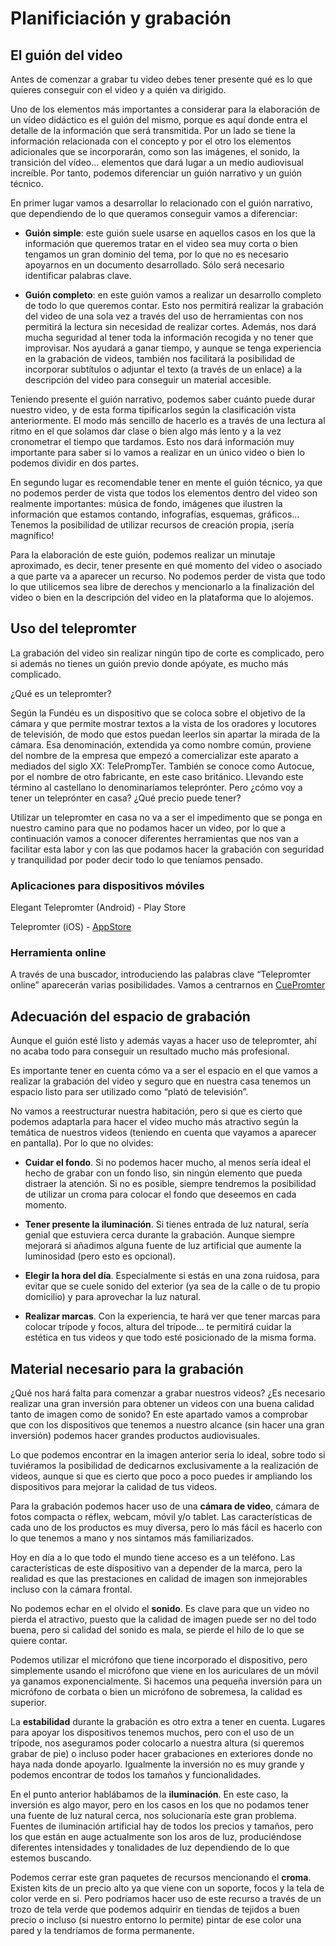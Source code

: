 # Planificiación y grabación

## El guión del video

Antes de comenzar a grabar tu video debes tener presente qué es lo que quieres conseguir con el video y a quién va dirigido.

Uno de los elementos más importantes a considerar para la elaboración de un vídeo didáctico es el guión del mismo, porque es aquí donde entra el detalle de la información que será transmitida. Por un lado se tiene la información relacionada con el concepto y por el otro los elementos adicionales que se incorporarán, como son las imágenes, el sonido, la transición del vídeo... elementos que dará lugar a un medio audiovisual increíble. Por tanto, podemos diferenciar un guión narrativo y un guión técnico.

En primer lugar vamos a desarrollar lo relacionado con el guión narrativo, que dependiendo de lo que queramos conseguir vamos a diferenciar:

- **Guión simple**: este guión suele usarse en aquellos casos en los que la información que queremos tratar en el video sea muy corta o bien tengamos un gran dominio del tema, por lo que no es necesario apoyarnos en un documento desarrollado. Sólo será necesario identificar palabras clave.

- **Guión completo**: en este guión vamos a realizar un desarrollo completo de todo lo que queremos contar. Esto nos permitirá realizar la grabación del video de una sola vez a través del uso de herramientas con nos permitirá la lectura sin necesidad de realizar cortes. Además, nos dará mucha seguridad al tener toda la información recogida y no tener que improvisar. Nos ayudará a ganar tiempo, y aunque se tenga experiencia en la grabación de videos, también nos facilitará la posibilidad de incorporar subtítulos o adjuntar el texto (a través de un enlace) a la descripción del video para conseguir un material accesible.

Teniendo presente el guión narrativo, podemos saber cuánto puede durar nuestro video, y de esta forma tipificarlos según la clasificación vista anteriormente. El modo más sencillo de hacerlo es a través de una lectura al ritmo en el que solamos dar clase o bien algo más lento y a la vez cronometrar el tiempo que tardamos. Esto nos dará información muy importante para saber si lo vamos a realizar en un único video o bien lo podemos dividir en dos partes.

En segundo lugar es recomendable tener en mente el guión técnico, ya que no podemos perder de vista que todos los elementos dentro del video son realmente importantes: música de fondo, imágenes que ilustren la información que estamos contando, infografías, esquemas, gráficos... Tenemos la posibilidad de utilizar recursos de creación propia, ¡sería magnífico! 

Para la elaboración de este guión, podemos realizar un minutaje aproximado, es decir, tener presente en qué momento del video o asociado a que parte va a aparecer un recurso. No podemos perder de vista que todo lo que utilicemos sea libre de derechos y mencionarlo a la finalización del video o bien en la descripción del video en la plataforma que lo alojemos.

## Uso del telepromter

La grabación del video sin realizar ningún tipo de corte es complicado, pero si además no tienes un guión previo donde apóyate, es mucho más complicado.

¿Qué es un telepromter?

Según la Fundéu es un dispositivo que se coloca sobre el objetivo de la cámara y que permite mostrar textos a la vista de los oradores y locutores de televisión, de modo que estos puedan leerlos sin apartar la mirada de la cámara. Esa denominación, extendida ya como nombre común, proviene del nombre de la empresa que empezó a comercializar este aparato a mediados del siglo XX: TelePrompTer. También se conoce como Autocue, por el nombre de otro fabricante, en este caso británico. Llevando este término al castellano lo denominaríamos teleprónter. Pero ¿cómo voy a tener un teleprónter en casa? ¿Qué precio puede tener?

Utilizar un telepromter en casa no va a ser el impedimento que se ponga en nuestro camino para que no podamos hacer un video, por lo que a continuación vamos a conocer diferentes herramientas que nos van a facilitar esta labor y con las que podamos hacer la grabación con seguridad y tranquilidad por poder decir todo lo que teníamos pensado. 

### Aplicaciones para dispositivos móviles

Elegant Telepromter (Android) - Play Store

Telepromter (iOS) - [AppStore](https://apps.apple.com/es/app/teleprompter-para-v%C3%ADdeo/id1139307843)


### Herramienta online

A través de una buscador, introduciendo las palabras clave “Telepromter online” aparecerán varias posibilidades. Vamos a centrarnos en [CuePromter](https://cueprompter.com/)

## Adecuación del espacio de grabación

Aunque el guión esté listo y además vayas a hacer uso de telepromter, ahí no acaba todo para conseguir un resultado mucho más profesional.

Es importante tener en cuenta cómo va a ser el espacio en el que vamos a realizar la grabación del video y seguro que en nuestra casa tenemos un espacio listo para ser utilizado como “plató de televisión”. 

No vamos a reestructurar nuestra habitación, pero si que es cierto que podemos adaptarla para hacer el video mucho más atractivo según la temática de nuestros videos (teniendo en cuenta que vayamos a aparecer en pantalla). Por lo que no olvides:

- **Cuidar el fondo**. Si no podemos hacer mucho, al menos sería ideal el hecho de grabar con un fondo liso, sin ningún elemento que pueda distraer la atención. Si no es posible, siempre tendremos la posibilidad de utilizar un croma para colocar el fondo que deseemos en cada momento.
    
- **Tener presente la iluminación**. Si tienes entrada de luz natural, sería genial que estuviera cerca durante la grabación. Aunque siempre mejorará si añadimos alguna fuente de luz artificial que aumente la luminosidad (pero esto es opcional).

- **Elegir la hora del día**. Especialmente si estás en una zona ruidosa, para evitar que se cuele sonido del exterior (ya sea de la calle o de tu propio domicilio) y para aprovechar la luz natural.
    
- **Realizar marcas**. Con la experiencia, te hará ver que tener marcas para colocar trípode y focos, altura del trípode... te permitirá cuidar la estética en tus videos y que todo esté posicionado de la misma forma.

## Material necesario para la grabación

¿Qué nos hará falta para comenzar a grabar nuestros videos? ¿Es necesario realizar una gran inversión para obtener un videos con una buena calidad tanto de imagen como de sonido? En este apartado vamos a comprobar que con los dispositivos que tenemos a nuestro alcance (sin hacer una gran inversión) podemos hacer grandes productos audiovisuales.

Lo que podemos encontrar en la imagen anterior sería lo ideal, sobre todo si tuviéramos la posibilidad de dedicarnos exclusivamente a la realización de videos, aunque si que es cierto que poco a poco puedes ir ampliando los dispositivos para mejorar la calidad de tus videos.

Para la grabación podemos hacer uso de una **cámara de video**, cámara de fotos compacta o réflex, webcam, móvil y/o tablet. Las características de cada uno de los productos es muy diversa, pero lo más fácil es hacerlo con lo que tenemos a mano y nos sintamos más familiarizados.

Hoy en día a lo que todo el mundo tiene acceso es a un teléfono. Las características de este dispositivo van a depender de la marca, pero la realidad es que las prestaciones en calidad de imagen son inmejorables incluso con la cámara frontal.

No podemos echar en el olvido el **sonido**. Es clave para que un video no pierda el atractivo, puesto que la calidad de imagen puede ser no del todo buena, pero si calidad del sonido es mala, se pierde el hilo de lo que se quiere contar. 

Podemos utilizar el micrófono que tiene incorporado el dispositivo, pero simplemente usando el micrófono que viene en los auriculares de un móvil ya ganamos exponencialmente. Si hacemos una pequeña inversión para un micrófono de corbata o bien un micrófono de sobremesa, la calidad es superior. 

La **estabilidad** durante la grabación es otro extra a tener en cuenta. Lugares para apoyar los dispositivos tenemos muchos, pero con el uso de un trípode, nos aseguramos poder colocarlo a nuestra altura (si queremos grabar de pie) o incluso poder hacer grabaciones en exteriores donde no haya nada donde apoyarlo. Igualmente la inversión no es muy grande y podemos encontrar de todos los tamaños y funcionalidades.

En el punto anterior hablábamos de la **iluminación**. En este caso, la inversión es algo mayor, pero en los casos en los que no podamos tener una fuente de luz natural cerca, nos solucionaría este gran problema. Fuentes de iluminación artificial hay de todos los precios y tamaños, pero los que están en auge actualmente son los aros de luz, produciéndose diferentes intensidades y tonalidades de luz dependiendo de lo que estemos buscando.

Podemos cerrar este gran paquetes de recursos mencionando el **croma**. Existen kits de un precio alto ya que viene con un soporte, focos y la tela de color verde en si. Pero podríamos hacer uso de este recurso a través de un trozo de tela verde que podemos adquirir en tiendas de tejidos a buen precio o incluso (si nuestro entorno lo permite) pintar de ese color una pared y la tendríamos de forma permanente.